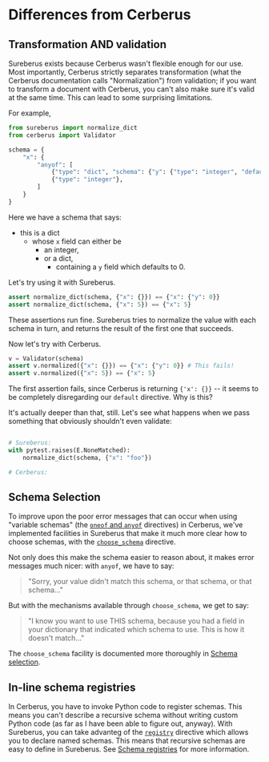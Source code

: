 # Differences from Cerberus

## Transformation AND validation

Sureberus exists because Cerberus wasn't flexible enough for our use.
Most importantly, Cerberus strictly separates transformation (what the Cerberus documentation calls "Normalization") from validation;
if you want to transform a document with Cerberus, you can't also make sure it's valid at the same time.
This can lead to some surprising limitations.

For example,

```python
from sureberus import normalize_dict
from cerberus import Validator

schema = {
    "x": {
        "anyof": [
            {"type": "dict", "schema": {"y": {"type": "integer", "default": 0}}},
            {"type": "integer"},
        ]
    }
}
```

Here we have a schema that says:

* this is a dict
  * whose `x` field can either be
    * an integer,
    * or a dict,
      * containing a `y` field which defaults to 0.


Let's try using it with Sureberus.


```python
assert normalize_dict(schema, {"x": {}}) == {"x": {"y": 0}}
assert normalize_dict(schema, {"x": 5}) == {"x": 5}
```

These assertions run fine. Sureberus tries to normalize the value with each schema in turn, and returns the result of the first one that succeeds.

Now let's try with Cerberus.

```python
v = Validator(schema)
assert v.normalized({"x": {}}) == {"x": {"y": 0}} # This fails!
assert v.normalized({"x": 5}) == {"x": 5}
```

The first assertion fails, since Cerberus is returning `{'x': {}}` -- it seems to be completely disregarding our `default` directive. Why is this?

It's actually deeper than that, still. Let's see what happens when we pass something that obviously shouldn't even validate:

```python

# Sureberus:
with pytest.raises(E.NoneMatched):
    normalize_dict(schema, {"x": "foo"})

# Cerberus:
```

## Schema Selection

To improve upon the poor error messages that can occur when using "variable schemas" (the [`oneof` and `anyof`](./directives.md#of-anyof-oneof) directives) in Cerberus,
we've implemented facilities in Sureberus that make it much more clear how to choose schemas, with the [`choose_schema`](./directives.md#choose_schema) directive.

Not only does this make the schema easier to reason about, it makes error messages much nicer: with `anyof`, we have to say:

> "Sorry, your value didn't match this schema, or that schema, or that schema..."

But with the mechanisms available through `choose_schema`, we get to say:

> "I know you want to use THIS schema, because you had a field in your dictionary that indicated which schema to use. This is how it doesn't match..."

The `choose_schema` facility is documented more thoroughly in [Schema selection](./schema-selection.md).

## In-line schema registries

In Cerberus, you have to invoke Python code to register schemas.
This means you can't describe a recursive schema without writing custom Python code (as far as I have been able to figure out, anyway).
With Sureberus, you can take advanteg of the [`registry`](./directives.md#registry) directive which allows you to declare named schemas.
This means that recursive schemas are easy to define in Sureberus.
See [Schema registries](./schema-registries.md) for more information.
